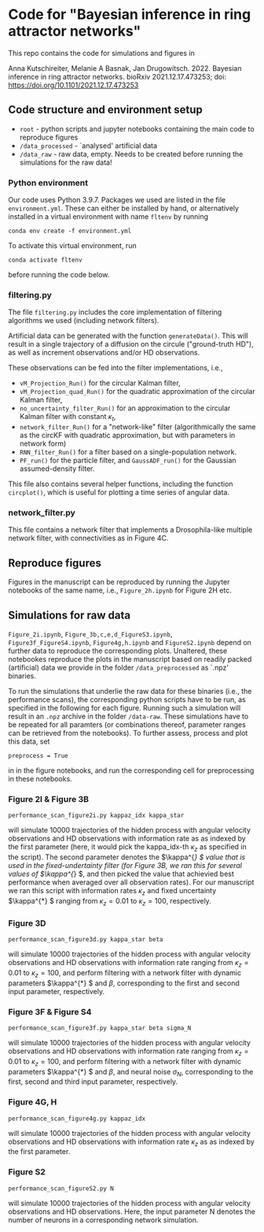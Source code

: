 # Code for "Bayesian inference in ring attractor networks"

This repo contains the code for simulations and figures in 

Anna Kutschireiter, Melanie A Basnak, Jan Drugowitsch. 2022. Bayesian inference in ring attractor networks. bioRxiv 2021.12.17.473253; doi: https://doi.org/10.1101/2021.12.17.473253


## Code structure and environment setup
* `root` - python scripts and jupyter notebooks containing the main code to reproduce figures
* `/data_processed` - `analysed' artificial data
* `/data_raw` - raw data, empty. Needs to be created before running the simulations for the raw data!

### Python environment

Our code uses Python 3.9.7. 
Packages we used are listed in the file `environment.yml`.
These can either be installed by hand, or alternatively installed in a virtual environment with name `fltenv` by running
```
conda env create -f environment.yml
```
To activate this virtual environment, run
```
conda activate fltenv
```
before running the code below.


### filtering.py
The file `filtering.py` includes the core implementation of filtering algorithms we used (including network filters).

Artificial data can be generated with the function `generateData()`. 
This will result in a single trajectory of a diffusion on the circule ("ground-truth HD"), as well as increment observations and/or HD observations.

These observations can be fed into the filter implementations, i.e., 
* `vM_Projection_Run()` for the circular Kalman filter,
* `vM_Projection_quad_Run()` for the quadratic approximation of the circular Kalman filter,
* `no_uncertainty_filter_Run()` for an approximation to the circular Kalman filter with constant $\kappa_t$, 
* `network_filter_Run()` for a "network-like" filter (algorithmically the same as the circKF with quadratic approximation, but with parameters in network form)
* `RNN_filter_Run()` for a filter based on a single-population network.
* `PF_run()` for the particle filter, and `GaussADF_run()` for the Gaussian assumed-density filter.

This file also contains several helper functions, including the function `circplot()`, which is useful for plotting a time series of angular data.

### network_filter.py

This file contains a network filter that implements a Drosophila-like multiple network filter, with connectivities as in Figure 4C.

## Reproduce figures
Figures in the manuscript can be reproduced by running the Jupyter notebooks of the same name, i.e., `Figure_2h.ipynb` for Figure 2H etc. 

## Simulations for raw data

`Figure_2i.ipynb`, `Figure_3b,c,e,d_FigureS3.ipynb`, `Figure3f_FigureS4.ipynb`, `Figure4g,h.ipynb` and `FigureS2.ipynb` depend on further data to reproduce the corresponding plots. Unaltered, these notebookes reproduce the plots in the manuscript based on readily packed (artificial) data we provide in the folder `/data_preprocessed` as `.npz' binaries. 

To run the simulations that underlie the raw data for these binaries (i.e., the performance scans), the corresponding python scripts have to be run, as specified in the following for each figure. Running such a simulation will result in an `.npz` archive in the folder `/data-raw`. These simulations have to be repeated for all paramters (or combinations thereof, parameter ranges can be retrieved from the notebooks). To further assess, process and plot this data, set
```
preprocess = True
```
in in the figure notebooks, and run the corresponding cell for preprocessing in these notebooks.

### Figure 2I & Figure 3B
```
performance_scan_figure2i.py kappaz_idx kappa_star
```
will simulate 10000 trajectories of the hidden process with angular velocity observations and HD observations with information rate as as indexed by the first parameter (here, it would pick the kappa_idx-th $\kappa_z$ as specified in the script). The second parameter denotes the $\kappa^{*} $ value that is used in the fixed-undertainty filter (for Figure 3B, we ran this for several values of $\kappa^{*} $, and then picked the value that achievied best performance when averaged over all observation rates).
For our manuscript we ran this script with information rates $\kappa_z$ and fixed uncertainty $\kappa^{*} $  ranging from $\kappa_z = 0.01$ to $\kappa_z = 100$, respectively.

### Figure 3D
```
performance_scan_figure3d.py kappa_star beta
```
will simulate 10000 trajectories of the hidden process with angular velocity observations and HD observations with information rate ranging from $\kappa_z = 0.01$ to $\kappa_z = 100$, and perform filtering with a network filter with dynamic parameters $\kappa^{*} $ and $\beta$, corresponding to the first and second input parameter, respectively.

### Figure 3F & Figure S4
```
performance_scan_figure3f.py kappa_star beta sigma_N
```
will simulate 10000 trajectories of the hidden process with angular velocity observations and HD observations with information rate ranging from $\kappa_z = 0.01$ to $\kappa_z = 100$, and perform filtering with a network filter with dynamic parameters $\kappa^{*} $ and $\beta$, and neural noise $\sigma_N$, corresponding to the first, second and third input parameter, respectively.

### Figure 4G, H
```
performance_scan_figure4g.py kappaz_idx
```
will simulate 10000 trajectories of the hidden process with angular velocity observations and HD observations with information rate $\kappa_z$ as as indexed by the first parameter.

### Figure S2
```
performance_scan_figureS2.py N
```
will simulate 10000 trajectories of the hidden process with angular velocity observations and HD observations. Here, the input parameter N denotes the number of neurons in a corresponding network simulation.



